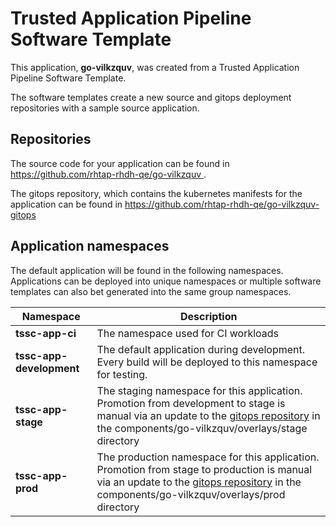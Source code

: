 # Trusted Application Pipeline Software Template

This application, **go-vilkzquv**, was created from a Trusted Application Pipeline Software Template.

The software templates create a new source and gitops deployment repositories with a sample source application. 

## Repositories

The source code for your application can be found in [https://github.com/rhtap-rhdh-qe/go-vilkzquv ](https://github.com/rhtap-rhdh-qe/go-vilkzquv ).
 
The gitops repository, which contains the kubernetes manifests for the application can be found in 
[https://github.com/rhtap-rhdh-qe/go-vilkzquv-gitops ](https://github.com/rhtap-rhdh-qe/go-vilkzquv-gitops ) 

## Application namespaces 

The default application will be found in the following namespaces. Applications can be deployed into unique namespaces or multiple software templates can also bet generated into the same group namespaces.  

|  Namespace   |  Description   |  
| -------- | -------- |
| **tssc-app-ci** | The namespace used for CI workloads |
| **tssc-app-development** | The default application during development. Every build will be deployed to this namespace for testing. |
| **tssc-app-stage** | The staging namespace for this application. Promotion from development to stage is manual via an update to the [gitops repository](https://github.com/rhtap-rhdh-qe/go-vilkzquv-gitops ) in the components/go-vilkzquv/overlays/stage directory |
| **tssc-app-prod** | The production namespace for this application. Promotion from stage to production is manual via an update to the [gitops repository](https://github.com/rhtap-rhdh-qe/go-vilkzquv-gitops ) in the components/go-vilkzquv/overlays/prod directory |